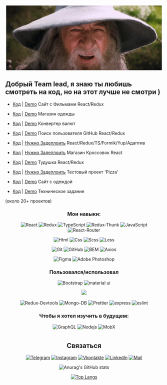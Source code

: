<div align="center">

[![Header](https://github.com/BRAUZER06/BRAUZER06/blob/main/assets/gandalf-sax-guy.gif)](https://t.me/ING_6)

</div>

<!-- ## I am a Frontend developer, I am 19 years old, I live in Ingushetia -->



## Добрый Team lead, я знаю ты любишь смотреть на код, но на этот лучше не смотри )


-  [Код](https://github.com/BRAUZER06/React_Move) | [Demo](https://brauzer06.github.io/React_Move/) Сайт с Фильмами React/Redux

<!-- - [Код](https://github.com/BRAUZER06/Thisis_v2__react_project) | [Скоро](https://thises.herokuapp.com)  'Блог' React/Redux/Node.js/MongoDB 
 -->
- [Код](https://github.com/BRAUZER06/Project_store) | [Demo](https://brauzer06.github.io/Project_store/) Магазин одежды  

- [Код](https://github.com/BRAUZER06/converter_js) | [Demo](https://brauzer06.github.io/converter_js/) Конвертер валют 

- [Код](https://github.com/BRAUZER06/Git_UserSearch_project) | [Demo](https://brauzer06.github.io/Git_UserSearch_project/) Поиск пользователя GitHub React/Redux 

- [Код](https://github.com/BRAUZER06/technical_task_2) | [Нужно Задеплоить](https://brauzer06.github.io/technical_task_2/) React/Redux/TS/Formik/Yup/Адаптив

<!-- - [Код](https://github.com/BRAUZER06/funny_project) | [Demo](https://brauzer06.github.io/funny_project/) Тестовый проект для мобилок 
 -->
- [Код](https://github.com/BRAUZER06/Sneakers-) | [Нужно Задеплоить](https://github.com/BRAUZER06/Sneakers-) Магазин Кроссовок React 

- [Код](https://github.com/BRAUZER06/ARCH_TODO_REACT_V2) | [Demo](https://brauzer06.github.io/ARCH_TODO_REACT_V2/) Тудушка React/Redux 

- [Код](https://github.com/BRAUZER06/Archi_React_Pizza) | [Нужно Задеплоить](https://github.com/BRAUZER06/Archi_React_Pizza) Тестовый проект 'Pizza' 

<!-- - [Код](https://github.com/BRAUZER06/React_Search_Films) | [Demo](https://brauzer06.github.io/React_Search_Films/) Легкий Сайт с Фильмами React  -->

<!-- - [Код](https://github.com/BRAUZER06/Funny_React_Project) | [Demo](https://brauzer06.github.io/Funny_React_Project/) Тестовый проект React/TS 
 -->
<!-- - [Код](https://github.com/BRAUZER06/CAR__summary_1) | [Demo](https://brauzer06.github.io/CAR__summary_1/) Сайт каршеринг  
 -->
- [Код](https://github.com/BRAUZER06/Hazz_summary_2) | [Demo](https://brauzer06.github.io/Hazz_summary_2/)  Сайт с одеждой 

- [Код](https://github.com/BRAUZER06/web95.WORK_summary_3) | [Demo](https://brauzer06.github.io/web95.WORK_summary_3/) Техническое задание  

<!-- - [Код](https://github.com/BRAUZER06/Web-Developer_summary_4) | [Demo](https://brauzer06.github.io/Web-Developer_summary_4/) Верстка ТЗ  
 -->
<!-- - [Код](https://github.com/BRAUZER06/AXIT_summary_5) | [Demo](https://brauzer06.github.io/AXIT_summary_5/)  Верстка 
 -->
<!-- - [Код](https://github.com/BRAUZER06/ZAOITT_summary__6) | [Demo](https://brauzer06.github.io/ZAOITT_summary__6/) Сайт ZAOITT  
 -->
<!-- - [Код](https://github.com/BRAUZER06/medicall_summary_7) | [Demo](https://brauzer06.github.io/medicall_summary_7/) Сайт больницы  
 -->
<!-- - [Код](https://github.com/BRAUZER06/icrowdme_summary_8) | [Demo](https://brauzer06.github.io/icrowdme_summary_8/) Верстка  
 -->
<!-- - [Код](https://github.com/BRAUZER06/Funny_project_summary_9)| [Demo](https://brauzer06.github.io/Funny_project_summary_9/)  Верстка 
 -->

(около 20+ проектов)
<div align="center">


### Мои навыки:
 

![React](https://img.shields.io/badge/-React-00BFFF?style=for-the-badge&logo=react&logoColor=000)
![Redux](https://img.shields.io/badge/-Redux-5A009D?style=for-the-badge&logo=redux&logoColor=000)
![TypeScript](https://img.shields.io/badge/-TypeScript-2f74c0?style=for-the-badge&logo=TypeScript&logoColor=000)
<img alt="Redux-Thunk" src="https://img.shields.io/badge/-Redux_Thunk-white?style=for-the-badge&logo=Redux&logoColor=430098" />
![JavaScript](https://img.shields.io/badge/-JavaScript-FFFF00?style=for-the-badge&logo=javascript&logoColor=000)
<img alt="React-Router" src="https://img.shields.io/badge/-React_Router-black?style=for-the-badge&logo=react-router&logoColor=orange" />

![Html](https://img.shields.io/badge/-Html-ff5500?style=for-the-badge&logo=html5&logoColor=000)
![Css](https://img.shields.io/badge/-Css-0022ff?style=for-the-badge&logo=css3&logoColor=fff)
![Scss](https://img.shields.io/badge/-Scss-fc00a8?style=for-the-badge&logo=sass&logoColor=000)
![Less](https://img.shields.io/badge/-Less-375194?style=for-the-badge&logo=Less&logoColor=fff)

![Git](https://img.shields.io/badge/-Git-f75e5e?style=for-the-badge&logo=git&logoColor=000)
![GitHub](https://img.shields.io/badge/-GitHub-101012?style=for-the-badge&logo=GitHub&logoColor=fff)
![BEM](https://img.shields.io/badge/-BEM-008275?style=for-the-badge&logo=bem&logoColor=000)
<img alt="Axios" src="https://img.shields.io/badge/-Axios-black?style=for-the-badge&logo=&logoColor=white" />

![Figma](https://img.shields.io/badge/-Figma-0d8200?style=for-the-badge&logo=Figma&logoColor=fff)
![Adobe Photoshop](https://img.shields.io/badge/-Adobe_Photoshop-011161?style=for-the-badge&logo=AdobePhotoshop&logoColor=fff)

### Пользовался/использовал

![Bootstrap](https://img.shields.io/badge/-Bootstrap-3f00ab?style=for-the-badge&logo=Bootstrap&logoColor=fff)
![material ui](https://img.shields.io/badge/-material_ui-4260f5?style=for-the-badge&logo=materialui&logoColor=fff)
<!-- ![Webpack](https://img.shields.io/badge/-Webpack-blue?style=for-the-badge) -->
![](https://img.shields.io/badge/styled_components%20-DB7093.svg?&style=for-the-badge&logo=styled-components&logoColor=white)

<img alt="Redux-Devtools" src="https://img.shields.io/badge/redux devtools-430098?style=for-the-badge&logo=redux">

<img alt="Mongo-DB" src="https://img.shields.io/badge/-Mongo_DB-red?style=for-the-badge&logo=MongoDB&logoColor=black" />

<img alt="Prettier" src="https://img.shields.io/badge/-Prettier-grey?style=for-the-badge&logo=Prettier&logoColor=orange" />

<!--  <img alt="Heroku" src="https://img.shields.io/badge/-Heroku-764ABC?style=for-the-badge&logo=heroku&logoColor=white" /> -->
<img alt="express" src="https://img.shields.io/badge/express-green?style=for-the-badge&logo=express">
 <img alt="eslint" src="https://img.shields.io/badge/eslint-blue?style=for-the-badge&logo=eslint">
 
 ### Чтобы я хотел изучить  в будущем:
![GraphQL](https://img.shields.io/badge/-GraphQL-black?style=for-the-badge)
 <img alt="Nodejs" src="https://img.shields.io/badge/-Nodejs-43853d?style=for-the-badge&logo=Node.js&logoColor=white" />
![MobX](https://img.shields.io/badge/-MobX-turquoise?style=for-the-badge)
<!-- ![Vue.js](https://img.shields.io/badge/-Vue.js-green?style=for-the-badge) -->
<!-- <img alt="bcrypt" src="https://img.shields.io/badge/bcrypt-green?style=for-the-badge&logo"> -->
<!-- <img alt="Mongoose" src="https://img.shields.io/badge/mongoose-green?style=for-the-badge&logo=mongoose"> -->




#
## Связаться

[![Telegram](https://img.shields.io/badge/-Telegram-090909?style=for-the-badge&logo=telegram&logoColor=27A0D9)](https://t.me/ING_6)
[![Instagram](https://img.shields.io/badge/-Instagram-090909?style=for-the-badge&logo=instagram&logoColor=B4068E)](www.instagram.com/gelathoev)
[![Vkontakte](https://img.shields.io/badge/-Vkontakte-090909?style=for-the-badge&logo=Vk&logoColor=4F7DB3)](https://vk.com/brauzer06)
[![LinkedIn](https://img.shields.io/badge/-LinkedIn-090909?style=for-the-badge&logo=linkedin&logoColor=007BB6)]()
[![Mail](https://img.shields.io/badge/-Mail-090909?style=for-the-badge&logo=Mail&logoColor=4F7DB3)](https://e.mail.ru/cgi-bin/sentmsg?To=meda.oziev@mail.ru&from=otvet)



<!-- [![Facebook](https://img.shields.io/badge/-Facebook-090909?style=for-the-badge&logo=Facebook&logoColor=1195F5)](https://www.facebook.com/alexeyshpavda)
[![Twitter](https://img.shields.io/badge/-Twitter-090909?style=for-the-badge&logo=Twitter&logoColor=1C9DEB)](https://twitter.com/alexeyshpavda) -->


 
![Anurag's GitHub stats](https://github-readme-stats.vercel.app/api?username=brauzer06&show_icons=true&hide=issues,contribs&theme=Default)

 
[![Top Langs](https://github-readme-stats.vercel.app/api/top-langs/?username=brauzer06&layout=compact)](https://github.com/anuraghazra/github-readme-stats)




<!-- [<img align='left' alt='CodeWars' width='300px' src='https://www.codewars.com/users/AHMATOLOG/badges/large'/>](https://www.codewars.com/users/AHMATOLOG/completed_solutions) -->


</div>
